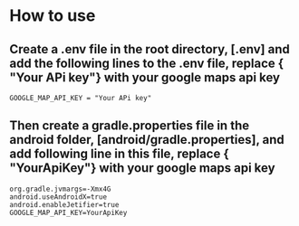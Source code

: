 # How to use

## Create a .env file in the root directory, [.env] and add the following lines to the .env file, replace { "Your APi key"} with your google maps api key

    GOOGLE_MAP_API_KEY = "Your APi key"

## Then create a gradle.properties file in the android folder, [android/gradle.properties], and add following line in this file, replace { "YourApiKey"} with your google maps api key

    org.gradle.jvmargs=-Xmx4G
    android.useAndroidX=true
    android.enableJetifier=true
    GOOGLE_MAP_API_KEY=YourApiKey
